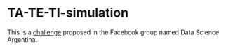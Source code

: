 # TA-TE-TI-simulation

This is a [challenge](https://www.facebook.com/groups/DataScienceArgentina/?multi_permalinks=2192922654187270) proposed in the Facebook group named Data Science Argentina.
